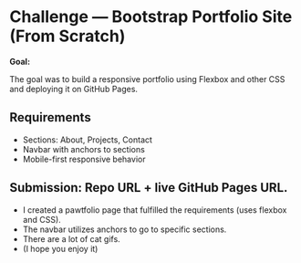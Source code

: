 # Challenge — Bootstrap Portfolio Site (From Scratch)

**Goal:** 

The goal was to build a responsive portfolio using Flexbox and other CSS and deploying it on GitHub Pages.

## Requirements

- Sections: About, Projects, Contact
- Navbar with anchors to sections
- Mobile-first responsive behavior

## Submission: Repo URL + live GitHub Pages URL.
 
 - I created a pawtfolio page that fulfilled the requirements (uses flexbox and CSS). 
 - The navbar utilizes anchors to go to specific sections. 
 - There are a lot of cat gifs. 
 - (I hope you enjoy it)


